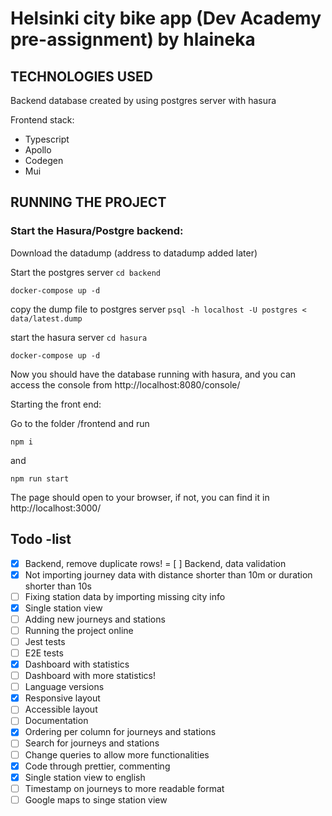 # Helsinki city bike app (Dev Academy pre-assignment) by hlaineka


## TECHNOLOGIES USED

Backend database created by using postgres server with hasura

Frontend stack:
- Typescript
- Apollo 
- Codegen
- Mui

## RUNNING THE PROJECT

### Start the Hasura/Postgre backend:

Download the datadump (address to datadump added later)

Start the postgres server
```cd backend```

```docker-compose up -d```

copy the dump file to postgres server
```psql -h localhost -U postgres < data/latest.dump```

start the hasura server
```cd hasura```

```docker-compose up -d```

Now you should have the database running with hasura, and you can access the console from http://localhost:8080/console/

Starting the front end:

Go to the folder /frontend and run 

```npm i```
 
and

```npm run start```

The page should open to your browser, if not, you can find it in http://localhost:3000/

## Todo -list
- [x] Backend, remove duplicate rows!
= [ ] Backend, data validation
- [x] Not importing journey data with distance shorter than 10m or duration shorter than 10s
- [ ] Fixing station data by importing missing city info
- [x] Single station view
- [ ] Adding new journeys and stations
- [ ] Running the project online
- [ ] Jest tests
- [ ] E2E tests
- [x] Dashboard with statistics
- [ ] Dashboard with more statistics!
- [ ] Language versions
- [x] Responsive layout
- [ ] Accessible layout
- [ ] Documentation
- [x] Ordering per column for journeys and stations
- [ ] Search for journeys and stations
- [ ] Change queries to allow more functionalities
- [x] Code through prettier, commenting
- [x] Single station view to english
- [ ] Timestamp on journeys to more readable format
- [ ] Google maps to singe station view
